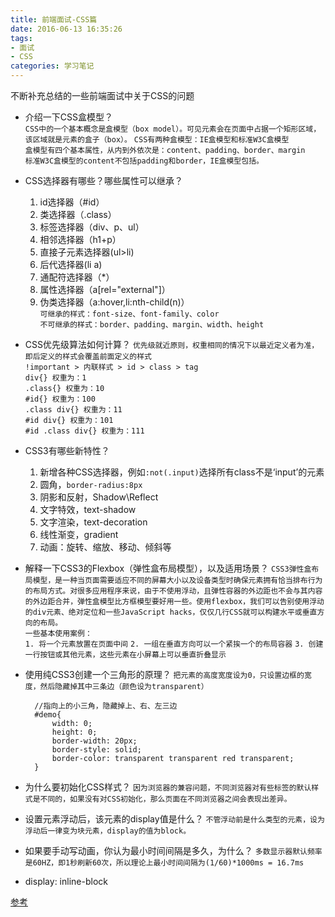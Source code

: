 ```yaml
---
title: 前端面试-CSS篇
date: 2016-06-13 16:35:26
tags: 
- 面试
- CSS
categories: 学习笔记
---
```

不断补充总结的一些前端面试中关于CSS的问题<!-- more -->  

- 介绍一下CSS盒模型？  
	`CSS中的一个基本概念是盒模型（box model）。可见元素会在页面中占据一个矩形区域，该区域就是元素的盒子（box）。`
	`CSS有两种盒模型：IE盒模型和标准W3C盒模型`  
	`盒模型有四个基本属性，从内到外依次是：content、padding、border、margin`  
	`标准W3C盒模型的content不包括padding和border，IE盒模型包括。`  

- CSS选择器有哪些？哪些属性可以继承？  
	1. id选择器（#id）  
	2. 类选择器（.class）  
	3. 标签选择器（div、p、ul）  
	4. 相邻选择器（h1+p）  
	5. 直接子元素选择器(ul>li)  
	6. 后代选择器(li a)  
	7. 通配符选择器（*）  
	8. 属性选择器（a[rel="external"]）  
	9. 伪类选择器（a:hover,li:nth-child(n)）  
	`可继承的样式：font-size、font-family、color`  
	`不可继承的样式：border、padding、margin、width、height`

- CSS优先级算法如何计算？
	`优先级就近原则，权重相同的情况下以最近定义者为准，即后定义的样式会覆盖前面定义的样式`  
	`!important > 内联样式 > id > class > tag`  
	`div{} 权重为：1`  
	`.class{} 权重为：10`  
	`#id{} 权重为：100`  
	`.class div{} 权重为：11`  
	`#id div{} 权重为：101`  
	`#id .class div{} 权重为：111`   

- CSS3有哪些新特性？  
	1. 新增各种CSS选择器，例如`:not(.input)`选择所有class不是‘input’的元素  
	2. 圆角，`border-radius:8px`  
	3. 阴影和反射，Shadow\Reflect  
	4. 文字特效，text-shadow
	5. 文字渲染，text-decoration
	6. 线性渐变，gradient
	7. 动画：旋转、缩放、移动、倾斜等

- 解释一下CSS3的Flexbox（弹性盒布局模型），以及适用场景？
	`CSS3弹性盒布局模型，是一种当页面需要适应不同的屏幕大小以及设备类型时确保元素拥有恰当排布行为的布局方式。对很多应用程序来说，由于不使用浮动，且弹性容器的外边距也不会与其内容的外边距合并，弹性盒模型比方框模型要好用一些。使用flexbox，我们可以告别使用浮动的div元素、绝对定位和一些JavaScript hacks，仅仅几行CSS就可以构建水平或垂直方向的布局。`  
	`一些基本使用案例：`  
	`1. 将一个元素放置在页面中间`
	`2. 一组在垂直方向可以一个紧挨一个的布局容器`
	`3. 创建一行按钮或其他元素，这些元素在小屏幕上可以垂直折叠显示`  

- 使用纯CSS3创建一个三角形的原理？
	`把元素的高度宽度设为0，只设置边框的宽度，然后隐藏掉其中三条边（颜色设为transparent）`  
		
		//指向上的小三角，隐藏掉上、右、左三边
		#demo{
			width: 0;
			height: 0;
			border-width: 20px;
			border-style: solid;
			border-color: transparent transparent red transparent;
		}

- 为什么要初始化CSS样式？
	`因为浏览器的兼容问题，不同浏览器对有些标签的默认样式是不同的，如果没有对CSS初始化，那么页面在不同浏览器之间会表现出差异。`

- 设置元素浮动后，该元素的display值是什么？
	`不管浮动前是什么类型的元素，设为浮动后一律变为块元素，display的值为block。`

- 如果要手动写动画，你认为最小时间间隔是多久，为什么？
	`多数显示器默认频率是60HZ，即1秒刷新60次，所以理论上最小时间间隔为(1/60)*1000ms = 16.7ms`

- display: inline-block


[参考](https://github.com/markyun/My-blog/tree/master/Front-end-Developer-Questions/Questions-and-Answers)